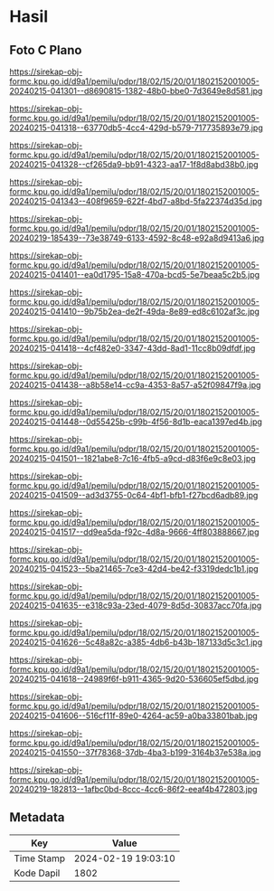 # Hasil

## Foto C Plano

https://sirekap-obj-formc.kpu.go.id/d9a1/pemilu/pdpr/18/02/15/20/01/1802152001005-20240215-041301--d8690815-1382-48b0-bbe0-7d3649e8d581.jpg

https://sirekap-obj-formc.kpu.go.id/d9a1/pemilu/pdpr/18/02/15/20/01/1802152001005-20240215-041318--63770db5-4cc4-429d-b579-717735893e79.jpg

https://sirekap-obj-formc.kpu.go.id/d9a1/pemilu/pdpr/18/02/15/20/01/1802152001005-20240215-041328--cf265da9-bb91-4323-aa17-1f8d8abd38b0.jpg

https://sirekap-obj-formc.kpu.go.id/d9a1/pemilu/pdpr/18/02/15/20/01/1802152001005-20240215-041343--408f9659-622f-4bd7-a8bd-5fa22374d35d.jpg

https://sirekap-obj-formc.kpu.go.id/d9a1/pemilu/pdpr/18/02/15/20/01/1802152001005-20240219-185439--73e38749-6133-4592-8c48-e92a8d9413a6.jpg

https://sirekap-obj-formc.kpu.go.id/d9a1/pemilu/pdpr/18/02/15/20/01/1802152001005-20240215-041401--ea0d1795-15a8-470a-bcd5-5e7beaa5c2b5.jpg

https://sirekap-obj-formc.kpu.go.id/d9a1/pemilu/pdpr/18/02/15/20/01/1802152001005-20240215-041410--9b75b2ea-de2f-49da-8e89-ed8c6102af3c.jpg

https://sirekap-obj-formc.kpu.go.id/d9a1/pemilu/pdpr/18/02/15/20/01/1802152001005-20240215-041418--4cf482e0-3347-43dd-8ad1-11cc8b09dfdf.jpg

https://sirekap-obj-formc.kpu.go.id/d9a1/pemilu/pdpr/18/02/15/20/01/1802152001005-20240215-041438--a8b58e14-cc9a-4353-8a57-a52f09847f9a.jpg

https://sirekap-obj-formc.kpu.go.id/d9a1/pemilu/pdpr/18/02/15/20/01/1802152001005-20240215-041448--0d55425b-c99b-4f56-8d1b-eaca1397ed4b.jpg

https://sirekap-obj-formc.kpu.go.id/d9a1/pemilu/pdpr/18/02/15/20/01/1802152001005-20240215-041501--1821abe8-7c16-4fb5-a9cd-d83f6e9c8e03.jpg

https://sirekap-obj-formc.kpu.go.id/d9a1/pemilu/pdpr/18/02/15/20/01/1802152001005-20240215-041509--ad3d3755-0c64-4bf1-bfb1-f27bcd6adb89.jpg

https://sirekap-obj-formc.kpu.go.id/d9a1/pemilu/pdpr/18/02/15/20/01/1802152001005-20240215-041517--dd9ea5da-f92c-4d8a-9666-4ff803888667.jpg

https://sirekap-obj-formc.kpu.go.id/d9a1/pemilu/pdpr/18/02/15/20/01/1802152001005-20240215-041523--5ba21465-7ce3-42d4-be42-f3319dedc1b1.jpg

https://sirekap-obj-formc.kpu.go.id/d9a1/pemilu/pdpr/18/02/15/20/01/1802152001005-20240215-041635--e318c93a-23ed-4079-8d5d-30837acc70fa.jpg

https://sirekap-obj-formc.kpu.go.id/d9a1/pemilu/pdpr/18/02/15/20/01/1802152001005-20240215-041626--5c48a82c-a385-4db6-b43b-187133d5c3c1.jpg

https://sirekap-obj-formc.kpu.go.id/d9a1/pemilu/pdpr/18/02/15/20/01/1802152001005-20240215-041618--24989f6f-b911-4365-9d20-536605ef5dbd.jpg

https://sirekap-obj-formc.kpu.go.id/d9a1/pemilu/pdpr/18/02/15/20/01/1802152001005-20240215-041606--516cf11f-89e0-4264-ac59-a0ba33801bab.jpg

https://sirekap-obj-formc.kpu.go.id/d9a1/pemilu/pdpr/18/02/15/20/01/1802152001005-20240215-041550--37f78368-37db-4ba3-b199-3164b37e538a.jpg

https://sirekap-obj-formc.kpu.go.id/d9a1/pemilu/pdpr/18/02/15/20/01/1802152001005-20240219-182813--1afbc0bd-8ccc-4cc6-86f2-eeaf4b472803.jpg


## Metadata

| Key        | Value               |
| ---------- | ------------------- |
| Time Stamp | 2024-02-19 19:03:10 |
| Kode Dapil | 1802                |



